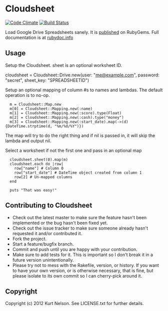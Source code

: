 # Cloudsheet
[![Code Climate](https://codeclimate.com/badge.png)](https://codeclimate.com/github/kurtisnelson/cloudsheet) [![Build Status](https://secure.travis-ci.org/kurtisnelson/cloudsheet.png?branch=master)](http://travis-ci.org/kurtisnelson/cloudsheet)

Load Google Drive Spreadsheets sanely. It is [published](https://rubygems.org/gems/cloudsheet) on RubyGems. Full documentation is at [rubydoc.info](http://rubydoc.info/gems/cloudsheet/)

## Usage
Setup the Cloudsheet. sheet is an optional worksheet ID.

  cloudsheet = Cloudsheet::Drive.new(user: "me@example.com", password: "secret", sheet_key: "SPREADSHEETID")

Setup an optional mapping of column #s to names and lambdas. The default operation is to no-op.

      m = Cloudsheet::Map.new
      m[0] = Cloudsheet::Mapping.new(:name)
      m[1] = Cloudsheet::Mapping.new(:score).type(Float)
      m[2] = Cloudsheet::Mapping.new(:cash).type("money")
      m[3] = Cloudsheet::Mapping.new(:start_date).map(->(d) {DateTime.strptime(d, "%m/%d/%Y")})

The map will try to do the right thing and if nil is passed in, it will skip the lambda and output nil.

Select a worksheet if not the first one and pass in an optional map
    
      cloudsheet.sheet(0).map(m)
      cloudsheet.each do |row|
        row["name"] # Column 0
        row["start_date"] # DateTime object created from column 1
        row[2] # Un-mapped columns
      end

      puts "That was easy!"

## Contributing to Cloudsheet
 
* Check out the latest master to make sure the feature hasn't been implemented or the bug hasn't been fixed yet.
* Check out the issue tracker to make sure someone already hasn't requested it and/or contributed it.
* Fork the project.
* Start a feature/bugfix branch.
* Commit and push until you are happy with your contribution.
* Make sure to add tests for it. This is important so I don't break it in a future version unintentionally.
* Please try not to mess with the Rakefile, version, or history. If you want to have your own version, or is otherwise necessary, that is fine, but please isolate to its own commit so I can cherry-pick around it.

## Copyright

Copyright (c) 2012 Kurt Nelson. See LICENSE.txt for
further details.

